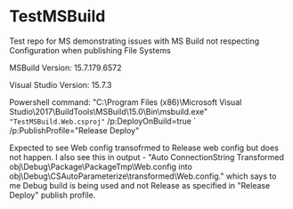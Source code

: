 # TestMSBuild
Test repo for MS demonstrating issues with MS Build not respecting Configuration when publishing File Systems

MSBuild Version: 15.7.179.6572

Visual Studio Version: 15.7.3

Powershell command: "C:\Program Files (x86)\Microsoft Visual Studio\2017\BuildTools\MSBuild\15.0\Bin\msbuild.exe" `
"TestMSBuild.Web.csproj" `
/p:DeployOnBuild=true `
/p:PublishProfile="Release Deploy"

Expected to see Web config transofrmed to Release web config but does not happen. I also see this in output - "Auto ConnectionString Transformed obj\Debug\Package\PackageTmp\Web.config into obj\Debug\CSAutoParameterize\transformed\Web.config." which says to me Debug build is being used and not Release as specified in "Release Deploy" publish profile.
